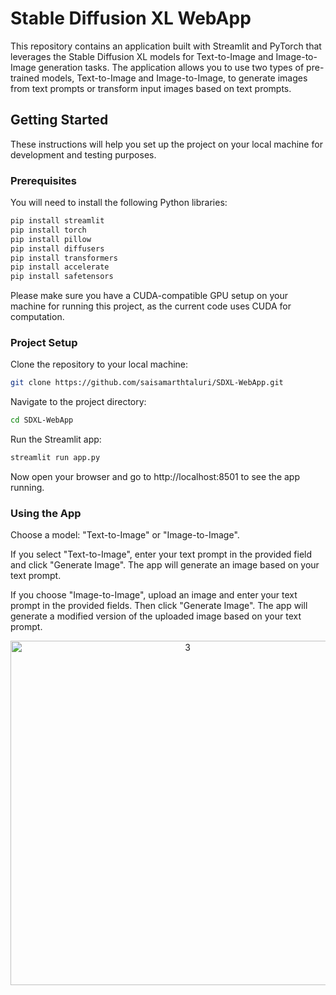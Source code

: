 # Stable Diffusion XL WebApp

This repository contains an application built with Streamlit and PyTorch that leverages the Stable Diffusion XL models for Text-to-Image and Image-to-Image generation tasks. The application allows you to use two types of pre-trained models, Text-to-Image and Image-to-Image, to generate images from text prompts or transform input images based on text prompts.

## Getting Started

These instructions will help you set up the project on your local machine for development and testing purposes.

### Prerequisites

You will need to install the following Python libraries:

```bash
pip install streamlit
pip install torch
pip install pillow
pip install diffusers
pip install transformers
pip install accelerate
pip install safetensors
```

Please make sure you have a CUDA-compatible GPU setup on your machine for running this project, as the current code uses CUDA for computation.

### Project Setup

Clone the repository to your local machine:

```bash
git clone https://github.com/saisamarthtaluri/SDXL-WebApp.git
```
Navigate to the project directory:

```bash
cd SDXL-WebApp
```
Run the Streamlit app:

```bash
streamlit run app.py
```
Now open your browser and go to http://localhost:8501 to see the app running.

### Using the App

Choose a model: "Text-to-Image" or "Image-to-Image".

If you select "Text-to-Image", enter your text prompt in the provided field and click "Generate Image". The app will generate an image based on your text prompt.

If you choose "Image-to-Image", upload an image and enter your text prompt in the provided fields. Then click "Generate Image". The app will generate a modified version of the uploaded image based on your text prompt.

<p align="center">
<img width="551" alt="3" src="https://github.com/saisamarthtaluri/SDXL-WebApp/assets/95733415/01d288c2-b74a-4169-9c13-647c904c9515">
</p>
